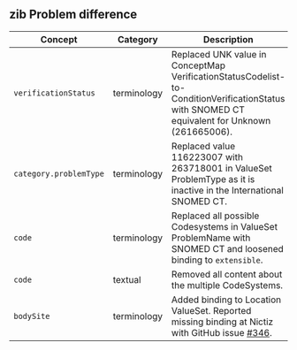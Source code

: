 ## zib Problem difference

| Concept         | Category          | Description                             | 
|-----------------|-------------------|-----------------------------------------|
| `verificationStatus` | terminology | Replaced  UNK value in ConceptMap VerificationStatusCodelist-to-ConditionVerificationStatus with SNOMED CT equivalent for Unknown (261665006). |
| `category.problemType` | terminology | Replaced value 116223007 with 263718001 in ValueSet ProblemType as it is inactive in the International SNOMED CT. |
|`code` | terminology | Replaced all possible Codesystems in ValueSet ProblemName with SNOMED CT and loosened binding to `extensible`. | 
|`code` | textual | Removed all content about the multiple CodeSystems. |
|`bodySite`| terminology | Added binding to Location ValueSet. Reported missing binding at Nictiz with GitHub issue [#346](https://github.com/Nictiz/Nictiz-R4-zib2020/issues/346).